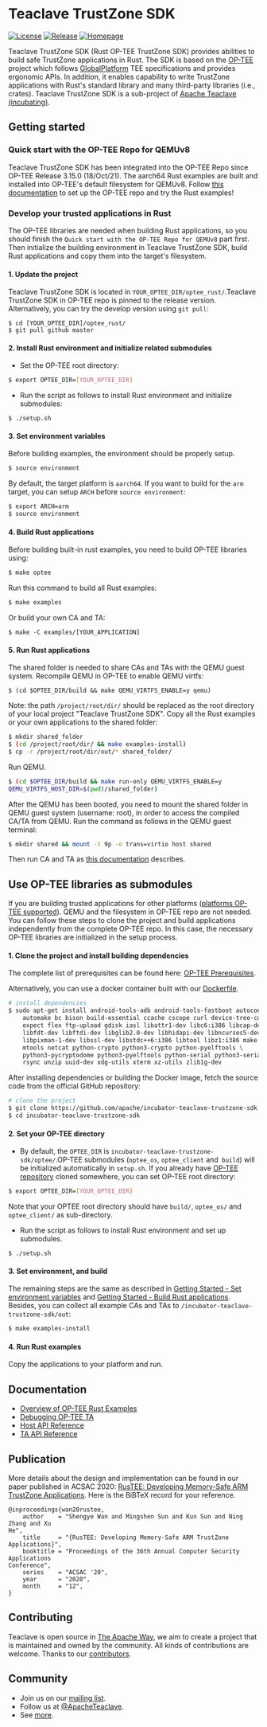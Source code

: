 # Teaclave TrustZone SDK

[![License](https://img.shields.io/badge/license-Apache-green.svg)](LICENSE)
[![Release](https://img.shields.io/github/v/tag/apache/incubator-teaclave-trustzone-sdk?label=release&sort=semver)](https://github.com/apache/incubator-teaclave-trustzone-sdk/releases)
[![Homepage](https://img.shields.io/badge/site-homepage-blue)](https://teaclave.apache.org/)

Teaclave TrustZone SDK (Rust OP-TEE TrustZone SDK) provides abilities to build
safe TrustZone applications in Rust. The SDK is based on the
[OP-TEE](https://www.op-tee.org/) project which follows
[GlobalPlatform](https://globalplatform.org/) TEE specifications and provides
ergonomic APIs. In addition, it enables capability to write TrustZone
applications with Rust's standard library and many third-party libraries (i.e.,
crates). Teaclave TrustZone SDK is a sub-project of [Apache Teaclave
(incubating)](https://teaclave.apache.org/).

## Getting started

### Quick start with the OP-TEE Repo for QEMUv8

Teaclave TrustZone SDK has been integrated into the OP-TEE Repo since OP-TEE
Release 3.15.0 (18/Oct/21). The aarch64 Rust examples are built and installed
into OP-TEE's default filesystem for QEMUv8. Follow [this
documentation](https://optee.readthedocs.io/en/latest/building/optee_with_rust.html)
to set up the OP-TEE repo and try the Rust examples!

### Develop your trusted applications in Rust

The OP-TEE libraries are needed when building Rust applications, so you should
finish the `Quick start with the OP-TEE Repo for QEMUv8` part first. Then
initialize the building environment in Teaclave TrustZone SDK, build Rust
applications and copy them into the target's filesystem.

#### 1. Update the project 

Teaclave TrustZone SDK is located in `YOUR_OPTEE_DIR/optee_rust/`.Teaclave
TrustZone SDK in OP-TEE repo is pinned to the release version. Alternatively,
you can try the develop version using `git pull`:

```
$ cd [YOUR_OPTEE_DIR]/optee_rust/
$ git pull github master
```

#### 2. Install Rust environment and initialize related submodules

* Set the OP-TEE root directory:

``` sh
$ export OPTEE_DIR=[YOUR_OPTEE_DIR]
```

* Run the script as follows to install Rust environment and initialize
  submodules:

```
$ ./setup.sh
```

#### 3. Set environment variables

Before building examples, the environment should be properly setup.

``` sh
$ source environment
```

By default, the target platform is `aarch64`. If you want to build for the `arm`
target, you can setup `ARCH` before `source environment`:

```sh
$ export ARCH=arm
$ source environment
```

#### 4. Build Rust applications

Before building built-in rust examples, you need to build OP-TEE libraries using:

``` sh
$ make optee
```

Run this command to build all Rust examples:

``` sh
$ make examples
```

Or build your own CA and TA:

```
$ make -C examples/[YOUR_APPLICATION]
```

#### 5. Run Rust applications

The shared folder is needed to share CAs and TAs with the QEMU guest system.
Recompile QEMU in OP-TEE to enable QEMU virtfs:

```
$ (cd $OPTEE_DIR/build && make QEMU_VIRTFS_ENABLE=y qemu)
```

Note: the path `/project/root/dir/` should be replaced as the root directory of
your local project "Teaclave TrustZone SDK". Copy all the Rust examples or your
own applications to the shared folder:

```sh
$ mkdir shared_folder
$ (cd /project/root/dir/ && make examples-install)
$ cp -r /project/root/dir/out/* shared_folder/
```

Run QEMU.

```sh
$ (cd $OPTEE_DIR/build && make run-only QEMU_VIRTFS_ENABLE=y
QEMU_VIRTFS_HOST_DIR=$(pwd)/shared_folder)
```

After the QEMU has been booted, you need to mount the shared folder in QEMU
guest system (username: root), in order to access the compiled CA/TA from QEMU.
Run the command as follows in the QEMU guest terminal:

```sh
$ mkdir shared && mount -t 9p -o trans=virtio host shared
```

Then run CA and TA as 
[this documentation](https://optee.readthedocs.io/en/latest/building/optee_with_rust.html)
 describes.

## Use OP-TEE libraries as submodules

If you are building trusted applications for other platforms ([platforms OP-TEE
supported](https://optee.readthedocs.io/en/latest/general/platforms.html)). QEMU
and the filesystem in OP-TEE repo are not needed.  You can follow these steps to
clone the project and build applications independently from the complete OP-TEE
repo. In this case, the necessary OP-TEE libraries are initialized in the setup
process.

#### 1. Clone the project and install building dependencies

The complete list of prerequisites can be found here: [OP-TEE
Prerequisites](https://optee.readthedocs.io/en/latest/building/prerequisites.html).

Alternatively, you can use a docker container built with our
[Dockerfile](Dockerfile).

``` sh
# install dependencies
$ sudo apt-get install android-tools-adb android-tools-fastboot autoconf \
	automake bc bison build-essential ccache cscope curl device-tree-compiler \
	expect flex ftp-upload gdisk iasl libattr1-dev libc6:i386 libcap-dev \
	libfdt-dev libftdi-dev libglib2.0-dev libhidapi-dev libncurses5-dev \
	libpixman-1-dev libssl-dev libstdc++6:i386 libtool libz1:i386 make \
	mtools netcat python-crypto python3-crypto python-pyelftools \
	python3-pycryptodome python3-pyelftools python-serial python3-serial \
	rsync unzip uuid-dev xdg-utils xterm xz-utils zlib1g-dev
```

After installing dependencies or building the Docker image, fetch the source code from the official GitHub repository:

``` sh
# clone the project
$ git clone https://github.com/apache/incubator-teaclave-trustzone-sdk.git
$ cd incubator-teaclave-trustzone-sdk
```

#### 2. Set your OP-TEE directory

* By default, the `OPTEE_DIR` is
  `incubator-teaclave-trustzone-sdk/optee/`.OP-TEE submodules (`optee_os`,
`optee_client` and` build`) will be initialized automatically in `setup.sh`. If
you already have [OP-TEE repository](https://github.com/OP-TEE)  cloned
somewhere, you can set OP-TEE root directory:

``` sh
$ export OPTEE_DIR=[YOUR_OPTEE_DIR]
```

Note that your OPTEE root directory should have `build/`, `optee_os/` and 
`optee_client/` as sub-directory.

* Run the script as follows to install Rust environment and set up submodules.

```
$ ./setup.sh
```

#### 3. Set environment, and build

The remaining steps are the same as described in [Getting Started - Set environment variables](#3-set-environment-variables) and  [Getting Started - Build Rust applications](#4-build-rust-applications). Besides, you can collect all example CAs and TAs to `/incubator-teaclave-trustzone-sdk/out`:

```sh
$ make examples-install
```

#### 4. Run Rust examples

Copy the applications to your platform and run.


## Documentation

- [Overview of OP-TEE Rust
  Examples](https://teaclave.apache.org/trustzone-sdk-docs/overview-of-optee-rust-examples/)
- [Debugging OP-TEE
  TA](https://teaclave.apache.org/trustzone-sdk-docs/debugging-optee-ta.md/)
- [Host API
  Reference](https://teaclave.apache.org/api-docs/trustzone-sdk/optee-teec/)
- [TA API
  Reference](https://teaclave.apache.org/api-docs/trustzone-sdk/optee-utee/)

## Publication

More details about the design and implementation can be found in our paper
published in ACSAC 2020:
[RusTEE: Developing Memory-Safe ARM TrustZone
Applications](https://csis.gmu.edu/ksun/publications/ACSAC20_RusTEE_2020.pdf).
Here is the BiBTeX record for your reference.

```
@inproceedings{wan20rustee,
    author    = "Shengye Wan and Mingshen Sun and Kun Sun and Ning Zhang and Xu
He",
    title     = "{RusTEE: Developing Memory-Safe ARM TrustZone Applications}",
    booktitle = "Proceedings of the 36th Annual Computer Security Applications
Conference",
    series    = "ACSAC '20",
    year      = "2020",
    month     = "12",
}
```

## Contributing

Teaclave is open source in [The Apache
Way](https://www.apache.org/theapacheway/),
we aim to create a project that is maintained and owned by the community. All
kinds of contributions are welcome.
Thanks to our [contributors](https://teaclave.apache.org/contributors/).

## Community

- Join us on our [mailing
  list](https://lists.apache.org/list.html?dev@teaclave.apache.org).
- Follow us at [@ApacheTeaclave](https://twitter.com/ApacheTeaclave).
- See [more](https://teaclave.apache.org/community/).
